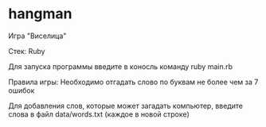 # hangman
Игра "Виселица"

Стек: Ruby

Для запуска программы введите в коносль команду
ruby main.rb

Правила игры:
Необходимо отгадать слово по буквам не более чем за 7 ошибок

Для добавления слов, которые может загадать компьютер, введите слова в файл data/words.txt (каждое в новой строке)
